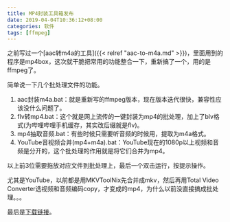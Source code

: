 ```yaml
---
title: MP4封装工具箱发布
date: 2019-04-04T10:36:12+08:00
categories: 软件
tags: [ffmpeg]
---
```


之前写过一个[aac转m4a的工具]({{< relref "aac-to-m4a.md" >}})，里面用到的程序是mp4box，这次就干脆把常用的功能整合一下，重新搞了一个，用的是ffmpeg了。

简单说一下几个批处理文件的功能。

1. aac封装m4a.bat：就是重新写的ffmpeg版本，现在版本迭代很快，兼容性应该没什么问题了。
2. flv转mp4.bat：这个就是网上流传的一键封装为mp4的批处理，加上了blv格式(为哔哩哔哩手机缓存，其实改后缀就是flv)。
3. mp4抽取音频.bat：有些时候只需要听音频的时候用，提取为m4a格式。
4. YouTube音视频合并(mp4+m4a).bat：YouTube现在的1080p以上视频和音频是分开的，这个批处理的作用就是将它们合并为mp4。

以上前3位需要拖放对应文件到批处理上，最后一个双击运行，按提示操作。

尤其是YouTube，以前都是用MKVToolNix先合并成mkv，然后再用Total Video Converter选视频和音频编码copy，才变成的mp4，为什么以前没直接搞成批处理。。。<!--more-->

最后是[下载链接](/uploads/2019/04/mp4-package-box-v1.0.7z)。
